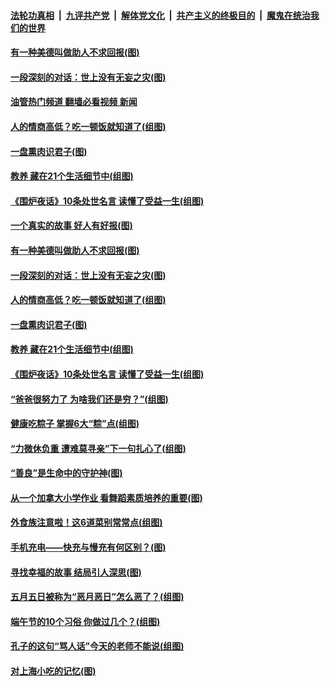 ####  [法轮功真相](../../../../basic/blob/master/README.md?t=06070531) &nbsp;|&nbsp; [九评共产党](../../../../9ping.md/blob/master/README.md?t=06070531) &nbsp;|&nbsp; [解体党文化](../../../../jtdwh.md/blob/master/README.md?t=06070531)  &nbsp;|&nbsp; [共产主义的终极目的](../../../../gczydzjmd.md/blob/master/README.md?t=06070531) &nbsp;|&nbsp; [魔鬼在统治我们的世界](../../../../mgztzwmdsj.md/blob/master/README.md?t=06070531) 

#### [有一种美德叫做助人不求回报(图)](../pages/p8/1008299.md?t=06070531) 

#### [一段深刻的对话：世上没有无妄之灾(图)](../pages/p8/1008131.md?t=06070531) 

#### [油管热门频道 翻墙必看视频 新闻](http://45.76.130.85:81/youtube.html?06070531)

#### [人的情商高低？吃一顿饭就知道了(组图)](../pages/p8/1007121.md?t=06070531) 

#### [一盘熏肉识君子(图)](../pages/p8/1008142.md?t=06070531) 

#### [教养 藏在21个生活细节中(组图)](../pages/p8/1007117.md?t=06070531) 

#### [《围炉夜话》10条处世名言 读懂了受益一生(组图)](../pages/p8/1008261.md?t=06070531) 

#### [一个真实的故事 好人有好报(图)](../pages/p8/1007973.md?t=06070531) 

#### [有一种美德叫做助人不求回报(图)](../pages/p8/1008299.md?t=06070531) 

#### [一段深刻的对话：世上没有无妄之灾(图)](../pages/p8/1008131.md?t=06070531) 

#### [人的情商高低？吃一顿饭就知道了(组图)](../pages/p8/1007121.md?t=06070531) 

#### [一盘熏肉识君子(图)](../pages/p8/1008142.md?t=06070531) 

#### [教养 藏在21个生活细节中(组图)](../pages/p8/1007117.md?t=06070531) 

#### [《围炉夜话》10条处世名言 读懂了受益一生(组图)](../pages/p8/1008261.md?t=06070531) 

#### [“爸爸很努力了 为啥我们还是穷？”(组图)](../pages/p8/1008170.md?t=06070531) 

#### [健康吃粽子 掌握6大“粽”点(组图)](../pages/p8/1008258.md?t=06070531) 

#### [“力微休负重 遭难莫寻亲”下一句扎心了(组图)](../pages/p8/1007115.md?t=06070531) 

#### [“善良”是生命中的守护神(图)](../pages/p8/1008125.md?t=06070531) 

#### [从一个加拿大小学作业 看舞蹈素质培养的重要(图)](../pages/p8/1008182.md?t=06070531) 

#### [外食族注意啦！这6道菜别常常点(组图)](../pages/p8/1006653.md?t=06070531) 

#### [手机充电——快充与慢充有何区别？(图)](../pages/p8/1007977.md?t=06070531) 

#### [寻找幸福的故事 结局引人深思(图)](../pages/p8/1008043.md?t=06070531) 

#### [五月五日被称为“恶月恶日”怎么恶了？(组图)](../pages/p8/1008031.md?t=06070531) 

#### [端午节的10个习俗 你做过几个？(组图)](../pages/p8/1008022.md?t=06070531) 


#### [孔子的这句“骂人话”今天的老师不能说(组图)](../pages/p8/1007914.md?t=06070531) 

#### [对上海小吃的记忆(图)](../pages/p8/1006532.md?t=06070531) 

<img src='http://gfw-breaker.win/goodnews/indexes/p8.md' width='0px' height='0px'/>
